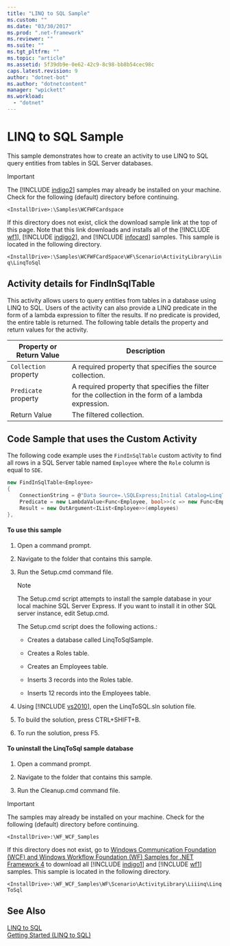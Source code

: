```yaml
---
title: "LINQ to SQL Sample"
ms.custom: ""
ms.date: "03/30/2017"
ms.prod: ".net-framework"
ms.reviewer: ""
ms.suite: ""
ms.tgt_pltfrm: ""
ms.topic: "article"
ms.assetid: 5f39db9e-0e62-42c9-8c98-bb8b54cec98c
caps.latest.revision: 9
author: "dotnet-bot"
ms.author: "dotnetcontent"
manager: "wpickett"
ms.workload: 
  - "dotnet"
---
```

# LINQ to SQL Sample
This sample demonstrates how to create an activity to use LINQ to SQL query entities from tables in SQL Server databases.  
  
> [!IMPORTANT]
>  The [!INCLUDE [indigo2](../../../../includes/indigo2-md.md)] samples may already be installed on your machine. Check for the following (default) directory before continuing.  
> 
>  `<InstallDrive>:\Samples\WCFWFCardspace`  
> 
>  If this directory does not exist, click the download sample link at the top of this page. Note that this link downloads and installs all of the [!INCLUDE [wf1](../../../../includes/wf1-md.md)], [!INCLUDE [indigo2](../../../../includes/indigo2-md.md)], and [!INCLUDE [infocard](../../../../includes/infocard-md.md)] samples. This sample is located in the following directory.  
> 
>  `<InstallDrive>:\Samples\WCFWFCardSpace\WF\Scenario\ActivityLibrary\Linq\LinqToSql`  
  
## Activity details for FindInSqlTable  
 This activity allows users to query entities from tables in a database using LINQ to SQL. Users of the activity can also provide a LINQ predicate in the form of a lambda expression to filter the results. If no predicate is provided, the entire table is returned. The following table details the property and return values for the activity.  
  
|Property or Return Value|Description|  
|------------------------------|-----------------|  
|`Collection` property|A required property that specifies the source collection.|  
|`Predicate` property|A required property that specifies the filter for the collection in the form of a lambda expression.|  
|Return Value|The filtered collection.|  
  
## Code Sample that uses the Custom Activity  
 The following code example uses the `FindInSqlTable` custom activity to find all rows in a SQL Server table named `Employee` where the `Role` column is equal to `SDE`.  
  
```csharp  
new FindInSqlTable<Employee>   
{  
    ConnectionString = @"Data Source=.\SQLExpress;Initial Catalog=LinqToSqlSample;Integrated Security=True",                          
    Predicate = new LambdaValue<Func<Employee, bool>>(c => new Func<Employee, bool>(emp => emp.Role.Equals("SDE"))),  
    Result = new OutArgument<IList<Employee>>(employees)  
},  
```  
  
#### To use this sample  
  
1. Open a command prompt.  
  
2. Navigate to the folder that contains this sample.  
  
3. Run the Setup.cmd command file.  
  
   > [!NOTE]
   >  The Setup.cmd script attempts to install the sample database in your local machine SQL Server Express. If you want to install it in other SQL server instance, edit Setup.cmd.  
  
    The Setup.cmd script does the following actions.:  
  
   -   Creates a database called LinqToSqlSample.  
  
   -   Creates a Roles table.  
  
   -   Creates an Employees table.  
  
   -   Inserts 3 records into the Roles table.  
  
   -   Inserts 12 records into the Employees table.  
  
4. Using [!INCLUDE [vs2010](../../../../includes/vs2010-md.md)], open the LinqToSQL.sln solution file.  
  
5. To build the solution, press CTRL+SHIFT+B.  
  
6. To run the solution, press F5.  
  
#### To uninstall the LinqToSql sample database  
  
1.  Open a command prompt.  
  
2.  Navigate to the folder that contains this sample.  
  
3.  Run the Cleanup.cmd command file.  
  
> [!IMPORTANT]
>  The samples may already be installed on your machine. Check for the following (default) directory before continuing.  
> 
>  `<InstallDrive>:\WF_WCF_Samples`  
> 
>  If this directory does not exist, go to [Windows Communication Foundation (WCF) and Windows Workflow Foundation (WF) Samples for .NET Framework 4](http://go.microsoft.com/fwlink/?LinkId=150780) to download all [!INCLUDE [indigo1](../../../../includes/indigo1-md.md)] and [!INCLUDE [wf1](../../../../includes/wf1-md.md)] samples. This sample is located in the following directory.  
> 
>  `<InstallDrive>:\WF_WCF_Samples\WF\Scenario\ActivityLibrary\Liiinq\LinqToSql`  
  
## See Also  
 [LINQ to SQL](http://go.microsoft.com/fwlink/?LinkId=150376)  
 [Getting Started (LINQ to SQL)](http://go.microsoft.com/fwlink/?LinkId=150377)
